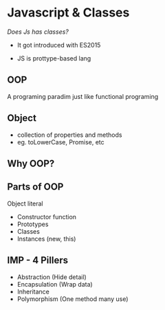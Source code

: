 # Javascript & Classes 

*Does Js has classes?*
- It got introduced with ES2015

- JS is prottype-based lang

## OOP

A programing paradim just like functional programing

## Object

- collection of properties and methods
- eg. toLowerCase, Promise, etc

## Why OOP?

## Parts of OOP
Object literal 

- Constructor function
- Prototypes
- Classes
- Instances (new, this)



## IMP - 4 Pillers
- Abstraction (Hide detail)
- Encapsulation (Wrap data)
- Inheritance 
- Polymorphism (One method many use)

